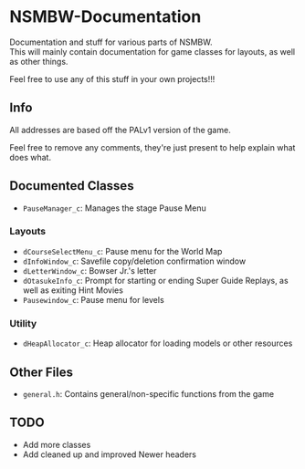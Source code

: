# NSMBW-Documentation
Documentation and stuff for various parts of NSMBW.<br>
This will mainly contain documentation for game classes for layouts, as well as other things.


Feel free to use any of this stuff in your own projects!!!

## Info
All addresses are based off the PALv1 version of the game.

Feel free to remove any comments, they're just present to help explain what does what.

## Documented Classes
- `PauseManager_c`: Manages the stage Pause Menu

### Layouts
- `dCourseSelectMenu_c`: Pause menu for the World Map
- `dInfoWindow_c`: Savefile copy/deletion confirmation window
- `dLetterWindow_c`: Bowser Jr.'s letter
- `dOtasukeInfo_c`: Prompt for starting or ending Super Guide Replays, as well as exiting Hint Movies
- `Pausewindow_c`: Pause menu for levels

### Utility
- `dHeapAllocator_c`: Heap allocator for loading models or other resources

## Other Files
- `general.h`: Contains general/non-specific functions from the game

## TODO
- Add more classes
- Add cleaned up and improved Newer headers